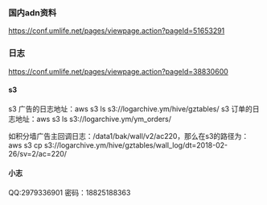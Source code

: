 ### 国内adn资料
https://conf.umlife.net/pages/viewpage.action?pageId=51653291

### 日志
https://conf.umlife.net/pages/viewpage.action?pageId=38830600

#### s3
s3 广告的日志地址：aws s3 ls s3://logarchive.ym/hive/gztables/
s3 订单的日志地址：aws s3 ls s3://logarchive.ym/ym_orders/


如积分墙广告主回调日志：/data1/bak/wall/v2/ac220，那么在s3的路径为：
aws s3 cp s3://logarchive.ym/hive/gztables/wall_log/dt=2018-02-26/sv=2/ac=220/

#### 小志
 QQ:2979336901    密码：18825188363


